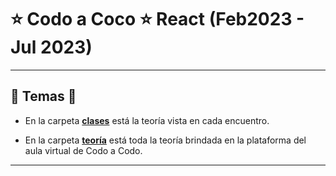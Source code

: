# :star: Codo a Coco :star: React (Feb2023 - Jul 2023)

---

## :book: Temas :book:

- En la carpeta [**clases**](https://github.com/eugenia1984/react-varios-cursos/tree/main/09_cac_react/clases) está la teoría vista en cada encuentro.

- En la carpeta [**teoría**](https://github.com/eugenia1984/react-varios-cursos/tree/main/09_cac_react/teoria) está toda la teoría brindada en la plataforma del aula virtual de Codo a Codo.

---

